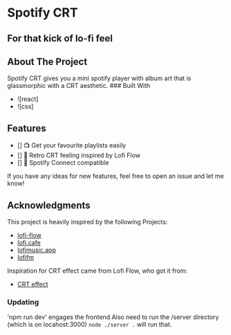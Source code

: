 <!-- Spotify CRT -->

# Spotify CRT

## For that kick of lo-fi feel ## 


## About The Project

<p align="center">
</p>
Spotify CRT gives you a mini spotify player with album art that is glassmorphic with a CRT aesthetic. 
### Built With

-   ![react]
-   ![css]

## Features

-   [] 📺 Get your favourite playlists easily
-   [] 📼 Retro CRT feeling inspired by Lofi Flow
-   [] 📼 Spotify Connect compatible 


If you have any ideas for new features, feel free to open an issue and let me know!

## Acknowledgments

This project is heavily inspired by the following Projects:
-   [lofi-flow](https://lofi-flow.vercel.app/)
-   [lofi.cafe](https://lofi.cafe/)
-   [lofimusic.app](https://lofimusic.app/)
-   [lofifm](https://lofifm.vercel.app/)

Inspiration for CRT effect came from Lofi Flow, who got it from: 

-   [CRT effect](https://aleclownes.com/2017/02/01/crt-display.html)




### Updating
'npm run dev' engages the frontend
Also need to run the /server directory (which is on locahost:3000)
`node ./server .` will run that. 